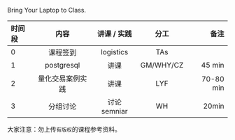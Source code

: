 Bring Your Laptop to Class. 

|时间段     |  内容    | 讲课 / 实践     |  分工  |备注       |
| :---     |   :----:    |   :----:    |    :----:    |       ---: |
|    0     | 课程签到     |  logistics   |     TAs     |        |
|    1     | postgresql   |  讲课   |    GM/WHY/CZ     |    45 min    |
|    2     | 量化交易案例实践 |  讲课   |    LYF     |   70-80 min     |
|    3     | 分组讨论 |   讨论semniar   |    WH     |    20min     |


大家注意：勿上传``有版权``的课程参考资料。
